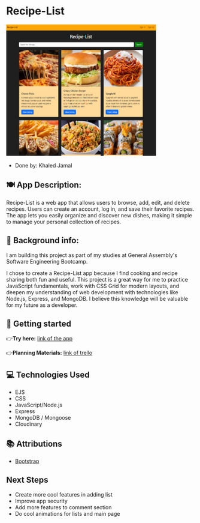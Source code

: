 #  Recipe-List

<img src="./public/pictures/Screenshot 2025-07-23 220603.png" width="400" height="350" alt="picture of app">

- Done by: Khaled Jamal

## 🍽️ App Description:

Recipe-List is a web app that allows users to browse, add, edit, and delete recipes. Users can create an account, log in, and save their favorite recipes. The app lets you easily organize and discover new dishes, making it simple to manage your personal collection of recipes.

## 🔎 Background info:
I am building this project as part of my studies at General Assembly's Software Engineering Bootcamp.

I chose to create a Recipe-List app because I find cooking and recipe sharing both fun and useful. This project is a great way for me to practice JavaScript fundamentals, work with CSS Grid for modern layouts, and deepen my understanding of web development with technologies like Node.js, Express, and MongoDB. I believe this knowledge will be valuable for my future as a developer.

## 🧮 Getting started

👉**Try here:**  [link of the app]()

👉**Planning Materials:** [link of trello](https://trello.com/b/XpBGfyPX/recipe-list) 

## 💻 Technologies Used

- EJS
- CSS
- JavaScript/Node.js
- Express
- MongoDB / Mongoose
- Cloudinary

## 📚 Attributions

- [Bootstrap](https://getbootstrap.com/)

## Next Steps

- Create more cool features in adding list
- Improve app security
- Add more features to comment section 
- Do cool animations for lists and main page